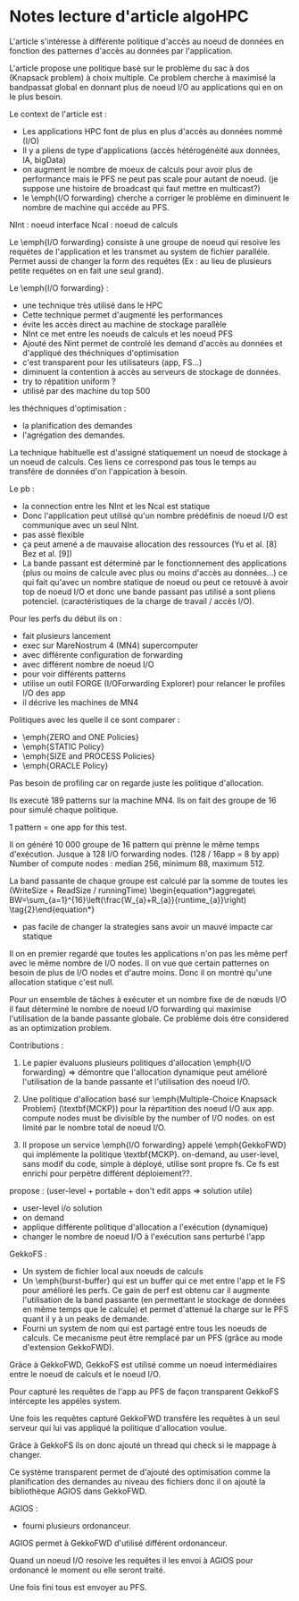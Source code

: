 # Notes lecture d'article algoHPC

L'article s'intéresse à différente politique d'accès au noeud de données en fonction des patternes d'accès au données par l'application.

L'article propose une politique basé sur le problème du sac à dos (Knapsack problem) à choix multiple. Ce problem cherche à maximisé la bandpassat global en donnant plus de noeud I/O au applications qui en on le plus besoin.

Le context de l'article est :

- Les applications HPC font de plus en plus d'accès au données nommé (I/O)
- Il y a pliens de type d'applications (accès hétérogénéité aux données, IA, bigData)
- on augment le nombre de moeux de calculs pour avoir plus de performance mais le PFS ne peut pas scale pour autant de noeud. (je suppose une histoire de broadcast qui faut mettre en multicast?)
- le \emph{I/O forwarding} cherche a corriger le problème en diminuent le nombre de machine qui accéde au PFS.

NInt : noeud interface
Ncal : noeud de calculs

Le \emph{I/O forwarding} consiste à une groupe de noeud qui resoive les requétes de
l'application et les transmet au system de fichier paralléle. Permet aussi de changer la form
des requétes (Ex : au lieu de plusieurs petite requétes on en fait une seul grand).

Le \emph{I/O forwarding} :

- une technique très utilisé dans le HPC
- Cette technique permet d'augmenté les performances
- évite les accès direct au machine de stockage parallèle
- NInt ce met entre les noeuds de calculs et les noeud PFS
- Ajouté des Nint permet de controlé les demand d'accès au données et d'appliqué des théchniques d'optimisation
- c'est transparent pour les utilisateurs (app, FS...)
- diminuent la contention à accès au serveurs de stockage de données.
- try to répatition uniform ?
- utilisé par des machine du top 500

les théchniques d'optimisation :

- la planification des demandes
- l'agrégation des demandes.

La technique habituelle est d'assigné statiquement un noeud de stockage à un noeud de calculs.
Ces liens ce correspond pas tous le temps au transfére de données d'on l'appication à besoin.

Le pb :

- la connection entre les NInt et les Ncal est statique
- Donc l'application peut utilisé qu'un nombre prédéfinis de noeud I/O est communique avec un seul NInt.
- pas assé flexible
- ça peut amené a de mauvaise allocation des ressources (Yu et al. [8] Bez et al. [9])
- La bande passant est déterminé par le fonctionnement des applications (plus ou moins de calcule avec plus ou moins d'accès au données...) ce qui fait qu'avec un nombre statique de noeud ou peut ce retouvé à avoir top de noeud I/O et donc une bande passant pas utilisé a sont pliens potenciel. (caractéristiques de la charge de travail / accès I/O).

Pour les perfs du début ils on :

- fait plusieurs lancement
- exec sur MareNostrum 4 (MN4) supercomputer
- avec différente configuration de forwarding
- avec différent nombre de noeud I/O
- pour voir différents patterns
- utilise un outil FORGE (I/OForwarding Explorer) pour relancer le profiles I/O des app
- il décrive les machines de MN4

Politiques avec les quelle il ce sont comparer :

- \emph{ZERO and ONE Policies}
- \emph{STATIC Policy}
- \emph{SIZE and PROCESS Policies}
- \emph{ORACLE Policy}

Pas besoin de profiling car on regarde juste les politique d'allocation.

Ils executé 189 patterns sur la machine MN4.
Ils on fait des groupe de 16 pour simulé chaque politique.

1 pattern = one app for this test.

Il on généré 10 000 groupe de 16 pattern qui prènne le même temps d'exécution.
Jusque à 128 I/O forwarding nodes. (128 / 16app = 8 by app)
Number of compute nodes : median 256, minimum 88, maximum 512.

La band passante de chaque groupe est calculé par la somme de toutes les (WriteSize + ReadSize / runningTime)
\begin{equation*}aggregate\ BW=\sum_{a=1}^{16}\left(\frac{W_{a}+R_{a}}{runtime_{a}}\right) \tag{2}\end{equation*}

- pas facile de changer la strategies sans avoir un mauvé impacte car statique

Il on en premier regardé que toutes les applications n'on pas les même perf avec le même nombre de I/O nodes. Il on vue que certain patternes on besoin de plus de I/O nodes et d'autre moins. Donc il on montré qu'une allocation statique c'est null.

Pour un ensemble de tâches à exécuter et un nombre fixe de de nœuds I/O il faut déterminé le nombre de noeud I/O forwarding qui maximise l'utilisation de la bande passante globale. Ce probléme dois étre considered as an optimization problem.

Contributions :

1. Le papier évaluons plusieurs politiques d'allocation \emph{I/O forwarding} => démontre que l'allocation dynamique peut amélioré l'utilisation de la bande passante et l'utilisation des noeud I/O.

2. Une politique d'allocation basé sur \emph{Multiple-Choice Knapsack Problem} (\textbf{MCKP}) pour la répartition des noeud I/O aux app.
compute nodes must be divisible by the number of I/O nodes.
on est limité par le nombre total de noeud I/O.

3. Il propose un service \emph{I/O forwarding} appelé \emph{GekkoFWD} qui implémente la politique \textbf{MCKP}. on-demand, au user-level, sans modif du code, simple à déployé, utilise sont propre fs.
Ce fs est enrichi pour perpètre différent déploiement??.

propose : (user-level + portable + don't edit apps => solution utile)

- user-level i/o solution
- on demand
- applique différente politique d'allocation a l'exécution (dynamique)
- changer le nombre de noeud I/O à l'exécution sans perturbé l'app

GekkoFS :

- Un system de fichier local aux noeuds de calculs
- Un \emph{burst-buffer} qui est un buffer qui ce met entre l'app et le FS pour amélioré les perfs. Ce gain de perf est obtenu car il augmente l'utilisation de la band passante (en permettant le stockage de données en même temps que le calcule) et permet d'attenué la charge sur le PFS quant il y à un peaks de demande.
- Fourni un system de nom qui est partagé entre tous les noeuds de calculs. Ce mecanisme peut être remplacé par un PFS (grâce au mode d'extension GekkoFWD).

Grâce à GekkoFWD, GekkoFS est utilisé comme un noeud intermédiaires entre le noeud de calculs et le noeud I/O.

Pour capturé les requêtes de l'app au PFS de façon transparent GekkoFS intércepte les appéles system.

Une fois les requêtes capturé GekkoFWD transfére les requêtes à un seul serveur qui lui vas appliqué la politique d'allocation voulue.

Grâce à GekkoFS ils on donc ajouté un thread qui check si le mappage à changer.

Ce système transparent permet de d'ajouté des optimisation comme la planification des demandes au niveau des fichiers donc il on ajouté la bibliothèque AGIOS dans GekkoFWD.

AGIOS :

- fourni plusieurs ordonanceur.

AGIOS permet à GekkoFWD d'utilisé différent ordonanceur.

Quand un noeud I/O resoive les requêtes il les envoi à AGIOS pour ordonancé le moment ou elle seront traité.

Une fois fini tous est envoyer au PFS.
